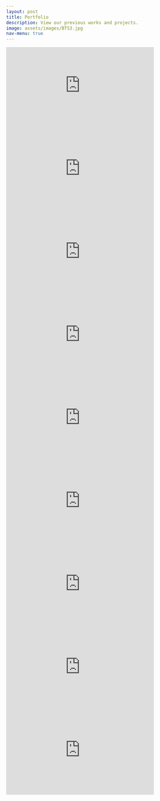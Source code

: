 ```yaml
---
layout: post
title: Portfolio
description: View our previous works and projects.
image: assets/images/BTS3.jpg
nav-menu: true
---
```


<iframe width="400 vw" style="aspect-ratio: 16 / 9;" src="https://www.youtube.com/embed/FnKC_GrDqvk" frameborder="0"> </iframe>
<iframe width="400 vw" style="aspect-ratio: 16 / 9;" src="https://www.youtube.com/embed/51bmxz5X7No" frameborder="0"> </iframe>
<iframe width="400 vw" style="aspect-ratio: 16 / 9;" src="https://www.youtube.com/embed/8nFUPI7w4y4" frameborder="0"> </iframe>
<iframe width="400 vw" style="aspect-ratio: 16 / 9;" src="https://www.youtube.com/embed/G-Kapx2eEqc" frameborder="0"> </iframe>
<iframe width="400 vw" style="aspect-ratio: 16 / 9;" src="https://www.youtube.com/embed/4wyT795ssJE" frameborder="0"> </iframe>
<iframe width="400 vw" style="aspect-ratio: 16 / 9;" src="https://www.youtube.com/embed/VxJ0us1lG0U" frameborder="0"> </iframe>
<iframe width="400 vw" style="aspect-ratio: 16 / 9;" src="https://www.youtube.com/embed/Ua2AmGj-lx4" frameborder="0"> </iframe>
<iframe width="400 vw" style="aspect-ratio: 16 / 9;" src="https://www.youtube.com/embed/TD2TNqTsVik" frameborder="0"> </iframe>
<iframe width="400 vw" style="aspect-ratio: 16 / 9;" src="https://www.youtube.com/embed/rK2gIFS8tGI" frameborder="0"> </iframe>
